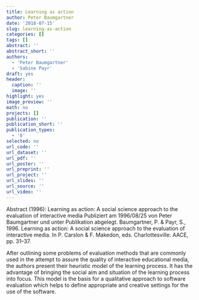 ```yaml
---
title: Learning as action
author: Peter Baumgartner
date: '2018-07-15'
slug: learning-as-action
categories: []
tags: []
abstract: ''
abstract_short: ''
authors:
  - 'Peter Baumgartner'
  - 'Sabine Payr'
draft: yes
header:
  caption: ''
  image: ''
highlight: yes
image_preview: ''
math: no
projects: []
publication: ''
publication_short: ''
publication_types:
  - '0'
selected: no
url_code: ''
url_dataset: ''
url_pdf: ''
url_poster: ''
url_preprint: ''
url_project: ''
url_slides: ''
url_source: ''
url_video: ''
---
```


Abstract (1996): Learning as action: A social science approach to the evaluation of interactive media
Publiziert am 1996/08/25 von Peter Baumgartner und unter Publikation abgelegt.
Baumgartner, P. & Payr, S., 1996. Learning as action: A social science approach to the evaluation of interactive media. In P. Carslon & F. Makedon, eds. Charlottesville: AACE, pp. 31–37. 

After outlining some problems of evaluation methods that are commonly used in the attempt to assure the quality of interactive educational media, the authors present their heuristic model of the learning process. It has the advantage of bringing the social aim and situation of the learning process into focus. This model is the basis for a qualitative approach to software evaluation which helps to define appropriate and creative settings for the use of the software.
